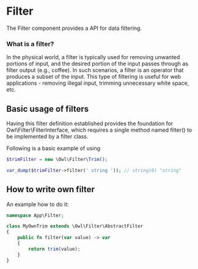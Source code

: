 Filter
======

The Filter component provides a API for data filtering.

### What is a filter?

In the physical world, a filter is typically used for removing unwanted portions of input, and the desired portion of the input passes through as filter output (e.g., coffee). In such scenarios, a filter is an operator that produces a subset of the input. This type of filtering is useful for web applications - removing illegal input, trimming unnecessary white space, etc.

## Basic usage of filters

Having this filter definition established provides the foundation for Owl\Filter\FilterInterface, which requires a single method named filter() to be implemented by a filter class.

Following is a basic example of using

```php
$trimFilter = new \Owl\Filter\Trim();

var_dump($trimFilter->filter(' string ')); // string(6) "string"
```

## How to write own filter

An example how to do it:

```php
namespace App\Filter;

class MyOwnTrim extends \Owl\Filter\AbstractFilter
{
    public fn filter(var value) -> var
    {
		return trim(value);
    }
}
```
